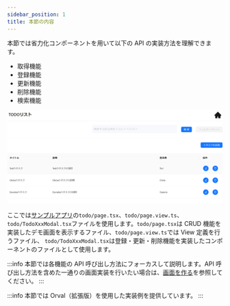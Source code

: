 ```yaml
---
sidebar_position: 1
title: 本節の内容
---
```


本節では省力化コンポーネントを用いて以下の API の実装方法を理解できます。

- 取得機能
- 登録機能
- 更新機能
- 削除機能
- 検索機能

![CRUD画面の画像](../../../static/img/crud.png)

ここでは[サンプルアプリ](https://github.com/Fintan-contents/dev-react-cs-example/tree/develop)の`todo/page.tsx`、`todo/page.view.ts`、`todo/TodoXxxModal.tsx`ファイルを使用します。`todo/page.tsx`は CRUD 機能を実装したデモ画面を表示するファイル、`todo/page.view.ts`では View 定義を行うファイル、
`todo/TodoXxxModal.tsx`は登録・更新・削除機能を実装したコンポーネントのファイルとして使用します。

:::info
本節では各機能の API 呼び出し方法にフォーカスして説明します。API 呼び出し方法を含めた一通りの画面実装を行いたい場合は、[画面を作る](../../category/画面を作る)を参照してください。
:::

:::info
本節では Orval（拡張版）を使用した実装例を提供しています。
:::
